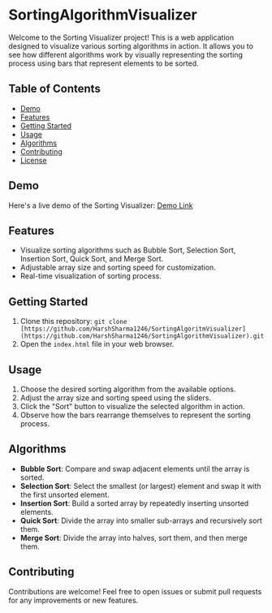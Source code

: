# SortingAlgorithmVisualizer

Welcome to the Sorting Visualizer project! This is a web application designed to visualize various sorting algorithms in action. It allows you to see how different algorithms work by visually representing the sorting process using bars that represent elements to be sorted.

## Table of Contents

- [Demo](#demo)
- [Features](#features)
- [Getting Started](#getting-started)
- [Usage](#usage)
- [Algorithms](#algorithms)
- [Contributing](#contributing)
- [License](#license)

## Demo

Here's a live demo of the Sorting Visualizer: [Demo Link](your-demo-link)

## Features

- Visualize sorting algorithms such as Bubble Sort, Selection Sort, Insertion Sort, Quick Sort, and Merge Sort.
- Adjustable array size and sorting speed for customization.
- Real-time visualization of sorting process.

## Getting Started

1. Clone this repository: `git clone [https://github.com/HarshSharma1246/SortingAlgoritmVisualizer](https://github.com/HarshSharma1246/SortingAlgorithmVisualizer).git`
2. Open the `index.html` file in your web browser.

## Usage

1. Choose the desired sorting algorithm from the available options.
2. Adjust the array size and sorting speed using the sliders.
3. Click the "Sort" button to visualize the selected algorithm in action.
4. Observe how the bars rearrange themselves to represent the sorting process.

## Algorithms

- **Bubble Sort**: Compare and swap adjacent elements until the array is sorted.
- **Selection Sort**: Select the smallest (or largest) element and swap it with the first unsorted element.
- **Insertion Sort**: Build a sorted array by repeatedly inserting unsorted elements.
- **Quick Sort**: Divide the array into smaller sub-arrays and recursively sort them.
- **Merge Sort**: Divide the array into halves, sort them, and then merge them.

## Contributing

Contributions are welcome! Feel free to open issues or submit pull requests for any improvements or new features.
